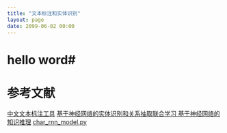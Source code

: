 ```yaml
---
title: "文本标注和实体识别"
layout: page
date: 2099-06-02 00:00
---
```


# hello word#

# 参考文献
[中文文本标注工具](https://yq.aliyun.com/articles/255034?spm=a2c4e.11153959.0.0.27033aaeAyocu1)
[基于神经网络的实体识别和关系抽取联合学习 ](https://yq.aliyun.com/articles/277917?spm=a2c4e.11153959.0.0.29a33aaeazNo7a)
[基于神经网络的知识推理](https://yq.aliyun.com/articles/519306?spm=a2c4e.11153959.0.0.34c03aaeoURKyO)
[char_rnn_model.py](https://github.com/crazydonkey200/tensorflow-char-rnn/blob/master/char_rnn_model.py)